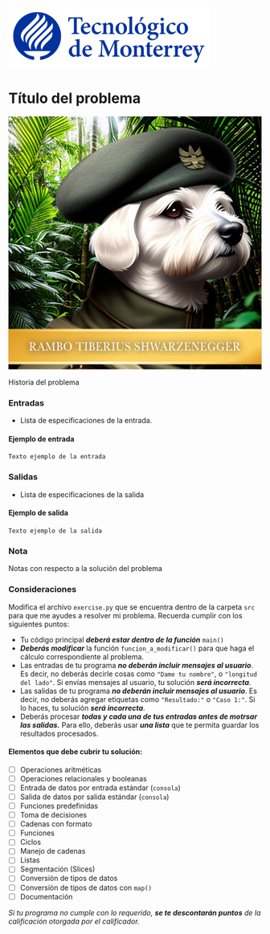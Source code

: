 ![Tec de Monterrey](../../images/logotecmty.png)
# Título del problema

![Rambo Tiberius Shwarzenegger](../../images/RTS_Portrait_Small.png)

Historia del problema

### Entradas

- Lista de especificaciones de la entrada.

#### Ejemplo de entrada

```
Texto ejemplo de la entrada
```

### Salidas

- Lista de especificaciones de la salida

#### Ejemplo de salida

```
Texto ejemplo de la salida
```

### Nota

Notas con respecto a la solución del problema

### Consideraciones

Modifica el archivo `exercise.py` que se encuentra dentro de la carpeta `src` para que me ayudes a resolver mi problema.  Recuerda cumplir con los siguientes puntos:

- Tu código principal ***deberá estar dentro de la función*** `main()`
- ***Deberás modificar*** la función `funcion_a_modificar()` para que haga el cálculo correspondiente al problema.
- Las entradas de tu programa ***no deberán incluir mensajes al usuario***.  Es decir, no deberás decirle cosas como `"Dame tu nombre"`, o `"longitud del lado"`.  Si envías mensajes al usuario, tu solución ***será incorrecta***.
- Las salidas de tu programa ***no deberán incluir mensajes al usuario***.  Es decir, no deberás agregar etiquetas como `"Resultado:"` o `"Caso 1:"`.  Si lo haces, tu solución ***será incorrecta***.
- Deberás procesar ***todas y cada una de tus entradas antes de motrsar las salidas.***  Para ello, deberás usar ***una lista*** que te permita guardar los resultados procesados.

#### Elementos que debe cubrir tu solución:

- [ ] Operaciones aritméticas
- [ ] Operaciones relacionales y booleanas
- [ ] Entrada de datos por entrada estándar (`consola`)
- [ ] Salida de datos por salida estándar (`consola`)
- [ ] Funciones predefinidas
- [ ] Toma de decisiones
- [ ] Cadenas con formato
- [ ] Funciones
- [ ] Ciclos
- [ ] Manejo de cadenas
- [ ] Listas
- [ ] Segmentación (Slices)
- [ ] Conversión de tipos de datos
- [ ] Conversiòn de tipos de datos con `map()`
- [ ] Documentación

*Si tu programa no cumple con lo requerido, **se te descontarán puntos** de la calificación otorgada por el calificador.*
